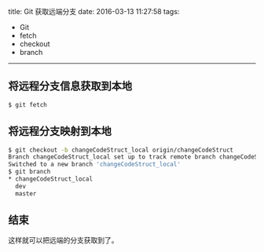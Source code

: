 title: Git 获取远端分支
date: 2016-03-13 11:27:58
tags:
- Git
- fetch
- checkout
- branch
---

## 将远程分支信息获取到本地
``` bash
$ git fetch
```

## 将远程分支映射到本地
``` bash
$ git checkout -b changeCodeStruct_local origin/changeCodeStruct
Branch changeCodeStruct_local set up to track remote branch changeCodeStruct from origin.
Switched to a new branch 'changeCodeStruct_local'
$ git branch
* changeCodeStruct_local
  dev
  master

```

## 结束

这样就可以把远端的分支获取到了。
